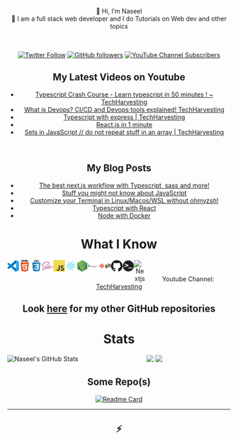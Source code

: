  <center>👋 Hi, I’m Naseel <br>
 🏫 I am a full stack web developer and I do Tutorials on Web dev and other topics
<br><br><br>
 

 
 <p><a href="http://twitter.com/naseelniyas"><img src="https://img.shields.io/twitter/follow/naseelniyas?color=blue&amp;logo=twitter&amp;style=for-the-badge" alt="Twitter Follow"></a>
<a href="http://github.com/naseelniyas"><img src="https://img.shields.io/github/followers/naseelniyas?color=black&amp;logo=github&amp;style=for-the-badge" alt="GitHub followers"></a>
<a href="https://www.youtube.com/c/TechHarvestingwithNaseel"><img src="https://img.shields.io/youtube/channel/subscribers/UCvyU5jrYhkYnybK6D1t5UHQ?logo=youtube&amp;style=for-the-badge" alt="YouTube Channel Subscribers"></a></p>

## My Latest Videos on Youtube 
<!-- YOUTUBE:START -->
- [Typescript Crash Course - Learn typescript in 50 minutes ! ~ TechHarvesting](https://www.youtube.com/watch?v=zJATMfZ_xq0)
- [What is Devops? CI/CD and Devops tools explained!  TechHarvesting](https://www.youtube.com/watch?v=GYrHTXjBCkQ)
- [Typescript with express | TechHarvesting](https://www.youtube.com/watch?v=EAIVdTXcXxY)
- [React.js in 1 minute](https://www.youtube.com/watch?v=YlKbqPYUm7w)
- [Sets in JavaScript  // do not repeat stuff in an array | TechHarvesting](https://www.youtube.com/watch?v=7g1gN4A2YLc)
<!-- YOUTUBE:END -->



<br />

## My Blog Posts
<!-- BLOG_POSTS:START -->
- [The best next.js workflow with Typescript, sass and more!](https://blog.techharvesting.in/best-nextjs-workflow)
- [Stuff you might not know about JavaScript](https://blog.techharvesting.in/super-cool-js-features)
- [Customize your Terminal in Linux/Macos/WSL without ohmyzsh!](https://blog.techharvesting.in/customize-your-terminal-in-linuxmacoswsl-without-ohmyzsh)
- [Typescript with React](https://blog.techharvesting.in/typescript-with-react)
- [Node with Docker](https://blog.techharvesting.in/node-with-docker)
<!-- BLOG_POSTS:END -->

# What I Know

<img align="left" alt="Visual Studio Code" width="26px" src="https://raw.githubusercontent.com/github/explore/80688e429a7d4ef2fca1e82350fe8e3517d3494d/topics/visual-studio-code/visual-studio-code.png" />
<img align="left" alt="HTML5" width="26px" src="https://raw.githubusercontent.com/github/explore/80688e429a7d4ef2fca1e82350fe8e3517d3494d/topics/html/html.png" />
<img align="left" alt="CSS3" width="26px" src="https://raw.githubusercontent.com/github/explore/80688e429a7d4ef2fca1e82350fe8e3517d3494d/topics/css/css.png" />
<img align="left" alt="Sass" width="26px" src="https://raw.githubusercontent.com/github/explore/80688e429a7d4ef2fca1e82350fe8e3517d3494d/topics/sass/sass.png" />
<img align="left" alt="JavaScript" width="26px" src="https://raw.githubusercontent.com/github/explore/80688e429a7d4ef2fca1e82350fe8e3517d3494d/topics/javascript/javascript.png" />
<img align="left" alt="React" width="26px" src="https://raw.githubusercontent.com/github/explore/80688e429a7d4ef2fca1e82350fe8e3517d3494d/topics/react/react.png" />
<img align="left" alt="Node.js" width="26px" src="https://raw.githubusercontent.com/github/explore/80688e429a7d4ef2fca1e82350fe8e3517d3494d/topics/nodejs/nodejs.png" />
<img align="left" alt="MongoDB" width="26px" src="https://raw.githubusercontent.com/github/explore/80688e429a7d4ef2fca1e82350fe8e3517d3494d/topics/mongodb/mongodb.png" />
<img align="left" alt="Git" width="26px" src="https://raw.githubusercontent.com/github/explore/80688e429a7d4ef2fca1e82350fe8e3517d3494d/topics/git/git.png" />
<img align="left" alt="GitHub" width="26px" src="https://raw.githubusercontent.com/github/explore/78df643247d429f6cc873026c0622819ad797942/topics/github/github.png" />
<img align="left" alt="Terminal" width="26px" src="https://raw.githubusercontent.com/github/explore/80688e429a7d4ef2fca1e82350fe8e3517d3494d/topics/terminal/terminal.png" />
<img align="left" alt="Nextjs" width="26px" src="https://www.asapdevelopers.com/wp-content/uploads/2019/04/next_js.png" />



<br>
<center>
 <br>
Youtube Channel: <a href='https://www.youtube.com/channel/UCvyU5jrYhkYnybK6D1t5UHQ'>TechHarvesting</a>


Look [here](http://github.com/techharvesting) for my other GitHub repositories
---
  
 # Stats
  <img align="left" alt="Naseel's GitHub Stats" src="https://github-readme-stats.vercel.app/api?username=naseelniyas&show_icons=true&hide_border=true&theme=nightowl" />

 <img src='https://github-readme-stats.vercel.app/api/top-langs/?username=naseelniyas&layout=compact&theme=nightowl&hide_border=true' />
 
 <img src='https://activity-graph.herokuapp.com/graph?username=NaseelNiyas&theme=react-dark&hide_border=true' />
 
 ## Some Repo(s)
 [![Readme Card](https://github-readme-stats.vercel.app/api/pin/?username=naseelniyas&repo=noter&theme=nightowl&hide_border=true)](https://github.com/naseelniyas/noter)

  

---
  
  ## ⚡
  
 </center>
  </center>
